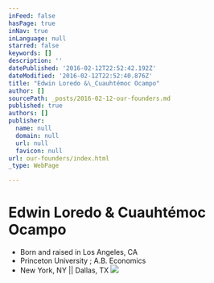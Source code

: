 ```yaml
---
inFeed: false
hasPage: true
inNav: true
inLanguage: null
starred: false
keywords: []
description: ''
datePublished: '2016-02-12T22:52:42.192Z'
dateModified: '2016-02-12T22:52:40.876Z'
title: "Edwin Loredo &\_Cuauhtémoc Ocampo"
author: []
sourcePath: _posts/2016-02-12-our-founders.md
published: true
authors: []
publisher:
  name: null
  domain: null
  url: null
  favicon: null
url: our-founders/index.html
_type: WebPage

---
```

# Edwin Loredo & Cuauhtémoc Ocampo

* Born and raised in Los Angeles, CA
* Princeton University ; A.B. Economics
* New York, NY  ||  Dallas, TX
![](https://the-grid-user-content.s3-us-west-2.amazonaws.com/998237ca-030d-4c43-92d3-b438afa9a9ba.png)